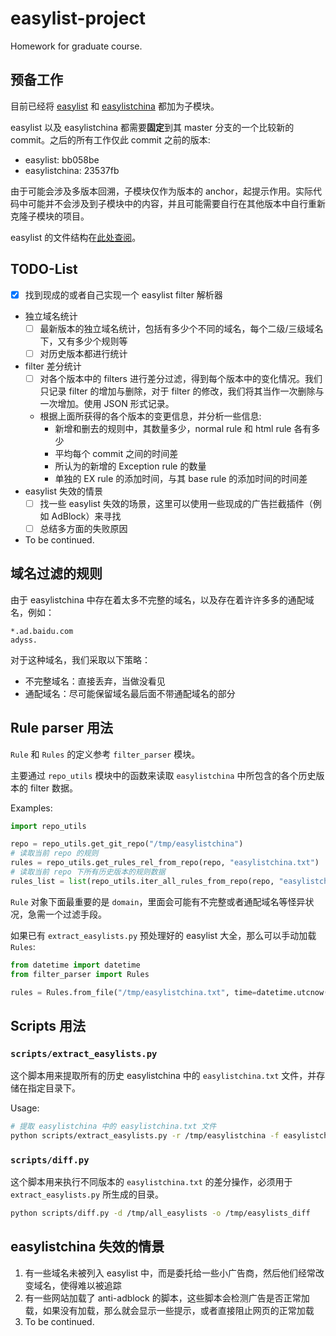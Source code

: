 # easylist-project
Homework for graduate course.

## 预备工作

目前已经将 [easylist](https://github.com/easylist/easylist) 和 [easylistchina](https://github.com/easylist/easylistchina) 都加为子模块。

easylist 以及 easylistchina 都需要**固定**到其 master 分支的一个比较新的 commit。之后的所有工作仅此 commit 之前的版本:
* easylist: bb058be
* easylistchina: 23537fb

由于可能会涉及多版本回溯，子模块仅作为版本的 anchor，起提示作用。实际代码中可能并不会涉及到子模块中的内容，并且可能需要自行在其他版本中自行重新克隆子模块的项目。

easylist 的文件结构在[此处查阅](https://adblockplus.org/filter-cheatsheet)。

## TODO-List

- [x] 找到现成的或者自己实现一个 easylist filter 解析器
- 独立域名统计
  - [ ] 最新版本的独立域名统计，包括有多少个不同的域名，每个二级/三级域名下，又有多少个规则等
  - [ ] 对历史版本都进行统计
- filter 差分统计
  - [ ] 对各个版本中的 filters 进行差分过滤，得到每个版本中的变化情况。我们只记录 filter 的增加与删除，对于 filter 的修改，我们将其当作一次删除与一次增加。使用 JSON 形式记录。
  - 根据上面所获得的各个版本的变更信息，并分析一些信息:
    - 新增和删去的规则中，其数量多少，normal rule 和 html rule 各有多少
    - 平均每个 commit 之间的时间差
    - 所认为的新增的 Exception rule 的数量
    - 单独的 EX rule 的添加时间，与其 base rule 的添加时间的时间差
- easylist 失效的情景
  - [ ] 找一些 easylist 失效的场景，这里可以使用一些现成的广告拦截插件（例如 AdBlock）来寻找
  - [ ] 总结多方面的失败原因
- To be continued.

## 域名过滤的规则

由于 easylistchina 中存在着太多不完整的域名，以及存在着许许多多的通配域名，例如：
```
*.ad.baidu.com
adyss.
```

对于这种域名，我们采取以下策略：
- 不完整域名：直接丢弃，当做没看见
- 通配域名：尽可能保留域名最后面不带通配域名的部分

## Rule parser 用法

`Rule` 和 `Rules` 的定义参考 `filter_parser` 模块。

主要通过 `repo_utils` 模块中的函数来读取 `easylistchina` 中所包含的各个历史版本的 filter 数据。

Examples:
```python
import repo_utils

repo = repo_utils.get_git_repo("/tmp/easylistchina")
# 读取当前 repo 的规则
rules = repo_utils.get_rules_rel_from_repo(repo, "easylistchina.txt")
# 读取当前 repo 下所有历史版本的规则数据
rules_list = list(repo_utils.iter_all_rules_from_repo(repo, "easylistchina.txt"))
```

`Rule` 对象下面最重要的是 `domain`，里面会可能有不完整或者通配域名等怪异状况，急需一个过滤手段。

如果已有 `extract_easylists.py` 预处理好的 easylist 大全，那么可以手动加载 `Rules`:
```python
from datetime import datetime
from filter_parser import Rules

rules = Rules.from_file("/tmp/easylistchina.txt", time=datetime.utcnow(), commit_hash="1H34SD8A0")
```

## Scripts 用法

### `scripts/extract_easylists.py`

这个脚本用来提取所有的历史 easylistchina 中的 `easylistchina.txt` 文件，并存储在指定目录下。

Usage:
```bash
# 提取 easylistchina 中的 easylistchina.txt 文件
python scripts/extract_easylists.py -r /tmp/easylistchina -f easylistchina.txt -o /tmp/all_easylists
```

### `scripts/diff.py`

这个脚本用来执行不同版本的 `easylistchina.txt` 的差分操作，必须用于 `extract_easylists.py` 所生成的目录。

```bash
python scripts/diff.py -d /tmp/all_easylists -o /tmp/easylists_diff
```

## easylistchina 失效的情景

1. 有一些域名未被列入 easylist 中，而是委托给一些小广告商，然后他们经常改变域名，使得难以被追踪
2. 有一些网站加载了 anti-adblock 的脚本，这些脚本会检测广告是否正常加载，如果没有加载，那么就会显示一些提示，或者直接阻止网页的正常加载
3. To be continued.
